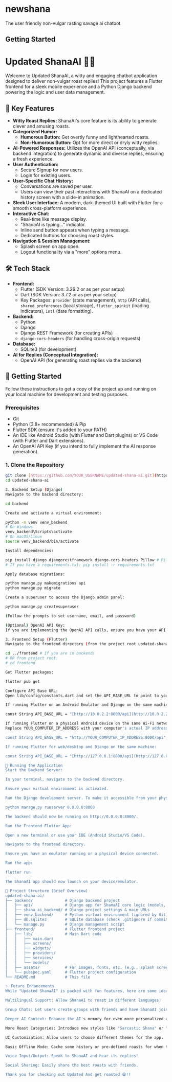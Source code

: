 # newshana

The user friendly non-vulgar rasting savage ai chatbot

## Getting Started

# Updated ShanaAI 🤖💬

Welcome to Updated ShanaAI, a witty and engaging chatbot application designed to deliver non-vulgar roast replies! This project features a Flutter frontend for a sleek mobile experience and a Python Django backend powering the logic and user data management.

## 🌟 Key Features

* **Witty Roast Replies:** ShanaAI's core feature is its ability to generate clever and amusing roasts.
* **Categorized Humor:**
    * **Humorous Button:** Get overtly funny and lighthearted roasts.
    * **Non-Humorous Button:** Opt for more direct or dryly witty replies.
* **AI-Powered Responses:** Utilizes the OpenAI API (conceptually, via backend integration) to generate dynamic and diverse replies, ensuring a fresh experience.
* **User Authentication:**
    * Secure Signup for new users.
    * Login for existing users.
* **User-Specific Chat History:**
    * Conversations are saved per user.
    * Users can view their past interactions with ShanaAI on a dedicated history screen with a slide-in animation.
* **Sleek User Interface:** A modern, dark-themed UI built with Flutter for a smooth cross-platform experience.
* **Interactive Chat:**
    * Real-time like message display.
    * "ShanaAI is typing..." indicator.
    * Inline send button appears when typing a message.
    * Dedicated buttons for choosing roast styles.
* **Navigation & Session Management:**
    * Splash screen on app open.
    * Logout functionality via a "more" options menu.

## 🛠️ Tech Stack

* **Frontend:**
    * Flutter (SDK Version: 3.29.2 or as per your setup)
    * Dart (SDK Version: 3.7.2 or as per your setup)
    * Key Packages: `provider` (state management), `http` (API calls), `shared_preferences` (local storage), `flutter_spinkit` (loading indicators), `intl` (date formatting).
* **Backend:**
    * Python
    * Django
    * Django REST Framework (for creating APIs)
    * `django-cors-headers` (for handling cross-origin requests)
* **Database:**
    * SQLite3 (for development)
* **AI for Replies (Conceptual Integration):**
    * OpenAI API (for generating roast replies via the backend)

## 🚀 Getting Started

Follow these instructions to get a copy of the project up and running on your local machine for development and testing purposes.

### Prerequisites

* Git
* Python (3.8+ recommended) & Pip
* Flutter SDK (ensure it's added to your PATH)
* An IDE like Android Studio (with Flutter and Dart plugins) or VS Code (with Flutter and Dart extensions).
* An OpenAI API Key (if you intend to fully implement the AI response generation).

### 1. Clone the Repository

```bash
git clone [https://github.com/YOUR_USERNAME/updated-shana-ai.git](https://github.com/YOUR_USERNAME/updated-shana-ai.git) # Replace with your repo URL
cd updated-shana-ai

2. Backend Setup (Django)
Navigate to the backend directory:

cd backend

Create and activate a virtual environment:

python -m venv venv_backend
# On Windows
venv_backend\Scripts\activate
# On macOS/Linux
source venv_backend/bin/activate

Install dependencies:

pip install django djangorestframework django-cors-headers Pillow # Pillow might be needed for user-uploaded images in future, good to have.
# If you have a requirements.txt: pip install -r requirements.txt

Apply database migrations:

python manage.py makemigrations api
python manage.py migrate

Create a superuser to access the Django admin panel:

python manage.py createsuperuser

(Follow the prompts to set username, email, and password)

(Optional) OpenAI API Key:
If you are implementing the OpenAI API calls, ensure you have your API key. You would typically store this as an environment variable or in a secure configuration file that is not committed to Git (e.g., in an .env file that settings.py reads, and .env is in .gitignore). For the current conceptual use, the backend views.py uses predefined lists.

3. Frontend Setup (Flutter)
Navigate to the frontend directory (from the project root updated-shana-ai):

cd ../frontend # If you are in backend/
# OR from project root:
# cd frontend

Get Flutter packages:

flutter pub get

Configure API Base URL:
Open lib/config/constants.dart and set the API_BASE_URL to point to your Django backend:

If running Flutter on an Android Emulator and Django on the same machine:

const String API_BASE_URL = "[http://10.0.2.2:8000/api](http://10.0.2.2:8000/api)";

If running Flutter on a physical Android device on the same Wi-Fi network as your development machine (where Django is running):
Replace YOUR_COMPUTER_IP_ADDRESS with your computer's actual IP address on the local network.

const String API_BASE_URL = "http://YOUR_COMPUTER_IP_ADDRESS:8000/api";

If running Flutter for web/desktop and Django on the same machine:

const String API_BASE_URL = "[http://127.0.0.1:8000/api](http://127.0.0.1:8000/api)";

🏃 Running the Application
Start the Backend Server:

In your terminal, navigate to the backend directory.

Ensure your virtual environment is activated.

Run the Django development server. To make it accessible from your physical device or emulator:

python manage.py runserver 0.0.0.0:8000

The backend should now be running on http://0.0.0.0:8000/.

Run the Frontend Flutter App:

Open a new terminal or use your IDE (Android Studio/VS Code).

Navigate to the frontend directory.

Ensure you have an emulator running or a physical device connected.

Run the app:

flutter run

The ShanaAI app should now launch on your device/emulator.

📂 Project Structure (Brief Overview)
updated-shana-ai/
├── backend/              # Django backend project
│   ├── api/              # Django app for ShanaAI core logic (models, views, etc.)
│   ├── shana_ai_backend/ # Django project settings & main URLs
│   ├── venv_backend/     # Python virtual environment (ignored by Git)
│   ├── db.sqlite3        # SQLite database (check .gitignore if committed)
│   └── manage.py         # Django management script
├── frontend/             # Flutter frontend project
│   ├── lib/              # Main Dart code
│   │   ├── main.dart
│   │   ├── screens/
│   │   ├── widgets/
│   │   ├── providers/
│   │   ├── services/
│   │   └── models/
│   ├── assets/           # For images, fonts, etc. (e.g., splash screen logo)
│   └── pubspec.yaml      # Flutter project configuration
└── README.md             # This file

✨ Future Enhancements
While "Updated ShanaAI" is packed with fun features, here are some ideas for the future:

Multilingual Support: Allow ShanaAI to roast in different languages!

Group Chats: Let users create groups with friends and have ShanaAI join the roasting fun.

Deeper AI Context: Enhance the AI's memory for even more personalized and context-aware replies.

More Roast Categories: Introduce new styles like "Sarcastic Shana" or "Pun Master Shana."

UI Customization: Allow users to choose different themes for the app.

Basic Offline Mode: Cache some history or pre-defined roasts for when there's no internet.

Voice Input/Output: Speak to ShanaAI and hear its replies!

Social Sharing: Easily share the best roasts with friends.

Thank you for checking out Updated And get roasted 😁!!